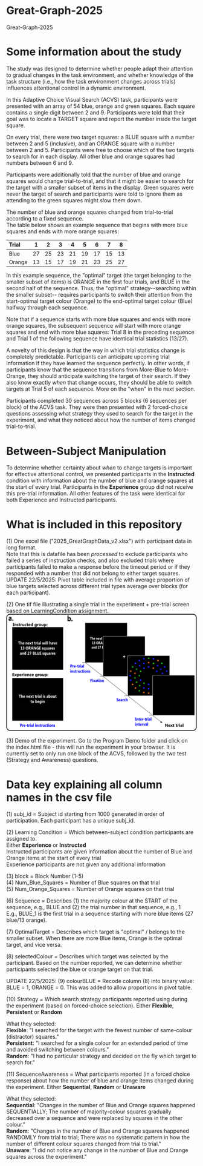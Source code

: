 # Great-Graph-2025
Great-Graph-2025

# Some information about the study
The study was designed to determine whether people adapt their attention to gradual changes in the task environment, and whether knowledge of the task structure (i.e., how the task environment changes across trials) influences attentional control in a dynamic environment.

In this Adaptive Choice Visual Search (ACVS) task, participants were presented with an array of 54 blue, orange and green squares. Each square contains a single digit between 2 and 9. Participants were told that their goal was to locate a TARGET square and report the number inside the target square. 

On every trial, there were two target squares: a BLUE square with a number between 2 and 5 (inclusive), and an ORANGE square with a number between 2 and 5. Participants were free to choose which of the two targets to search for in each display. All other blue and orange squares had numbers between 6 and 9. 

Participants were additionally told that the number of blue and orange squares would change trial-to-trial, and that it might be easier to search for the target with a smaller subset of items in the display. Green squares were never the target of search and participants were told to ignore them as attending to the green squares might slow them down.

The number of blue and orange squares changed from trial-to-trial according to a fixed sequence. <br/>
The table below shows an example sequence that begins with more blue squares and ends with more orange squares:<br/>

| Trial  |  1  |  2  |  3  |  4  |  5  |  6  |  7  |  8  |
| :------|:---:|:---:|:---:|:---:|:---:|:---:|:---:|:---:|
| Blue   | 27  |  25 |  23 |  21 |  19 |  17 |  15 |  13 |
| Orange | 13  |  15 |  17 |  19 |  21 |  23 |  25 |  27 |

In this example sequence, the "optimal" target (the target belonging to the smaller subset of items) is ORANGE in the first four trials, and BLUE in the second half of the sequence. Thus, the "optimal" strategy--searching within the smaller subset-- requires participants to switch their attention from the start-optimal target colour (Orange) to the end-optimal target colour (Blue) halfway through each sequence.

Note that if a sequence starts with more blue squares and ends with more orange squares, the subsequent sequence will start with more orange squares and end with more blue squares: Trial 8 in the preceding sequence and Trial 1 of the following sequence have identical trial statistics (13/27).

A novelty of this design is that the way in which trial statistics change is completely predictable. Participants can anticipate upcoming trial information if they have learned the sequence perfectly. In other words, if participants know that the sequence transitions from More-Blue to More-Orange, they should anticipate switching the target of their search. If they also know exactly _when_ that change occurs, they should be able to switch targets at Trial 5 of each sequence. More on the "when" in the next section.

Participants completed 30 sequences across 5 blocks (6 sequences per block) of the ACVS task. They were then presented with 2 forced-choice questions assessing what strategy they used to search for the target in the experiment, and what they noticed about how the number of items changed trial-to-trial.

# Between-Subject Manipulation
To determine whether certainty about _when_ to change targets is important for effective attentional control, we presented participants in the **Instructed** condition with information about the number of blue and orange squares at the start of every trial. Participants in the **Experience** group did not receive this pre-trial information. All other features of the task were identical for both Experience and Instructed participants.

# What is included in this repository
(1) One excel file ("2025_GreatGraphData_v2.xlsx") with participant data in long format.<br/>
Note that this is datafile has been _processed_ to exclude participants who failed a series of instruction checks, and also excluded trials where participants failed to make a response before the timeout period or if they responded with a number that did not belong to either target squares.
UPDATE 22/5/2025: Pivot table included in file with average proportion of blue targets selected across different trial types average over blocks (for each participant).

(2) One tif file illustrating a single trial in the experiment + pre-trial screen based on LearningCondition assignment.<br/>
![Trial Schematics](./Fig_Exp1.tif)

(3) Demo of the experiment. Go to the Program Demo folder and click on the index.html file - this will run the experiment in your browser. It is currently set to only run one block of the ACVS, followed by the two test (Strategy and Awareness) questions.


# Data key explaining all column names in the csv file

(1) subj_id = Subject id starting from 1000 generated in order of participation. Each participant has a unique subj_id.

(2) Learning Condition = Which between-subject condition participants are assigned to.<br/>
    Either **Experience** or **Instructed**<br/>
    Instructed participants are given information about the number of Blue and Orange items at the start of every trial<br/>
    Experience participants are not given any additional information

(3) block = Block Number (1-5)<br/>
(4) Num_Blue_Squares = Number of Blue squares on that trial<br/>
(5) Num_Orange_Squares = Number of Orange squares on that trial<br/>

(6) Sequence = Describes (1) the majority colour at the START of the sequence, e.g., BLUE and (2) the trial number in that sequence, e.g., 1<br/>
E.g., BLUE_1 is the first trial in a sequence starting with more blue items (27 blue/13 orange).

(7) OptimalTarget = Describes which target is "optimal" / belongs to the smaller subset. When there are more Blue items, Orange is the optimal target, and vice versa.

(8) selectedColour = Describes which target was selected by the participant. Based on the number reported, we can determine whether participants selected the blue or orange target on that trial.

UPDATE 22/5/2025: 
(9) colourBLUE = Recode column (8) into binary value: BLUE = 1, ORANGE = 0. This was added to allow proportions in pivot table.

(10) Strategy = Which search strategy participants reported using during the experiment (based on forced-choice selection).
    Either **Flexible**, **Persistent** or **Random**

What they selected:<br/>
    **Flexible**: "I searched for the target with the fewest number of same-colour (distractor) squares."<br/>
    **Persistent**: "I searched for a single colour for an extended period of time and avoided switching between colours."<br/>
    **Random**: "I had no particular strategy and decided on the fly which target to search for."

(11) SequenceAwareness = What participants reported (in a forced choice response) about how the number of blue and orange items changed during the experiment.
    Either **Sequential**, **Random** or **Unaware**<br/>

What they selected:<br/>
    **Sequential**: "Changes in the number of Blue and Orange squares happened SEQUENTIALLY; The number of majority-colour squares gradually decreased over a sequence and were replaced by squares in the other colour."<br/>
    **Random**: "Changes in the number of Blue and Orange squares happened RANDOMLY from trial to trial; There was no systematic pattern in how the number of different colour squares changed from trial to trial."<br/>
    **Unaware**: "I did not notice any change in the number of Blue and Orange squares across the experiment."
